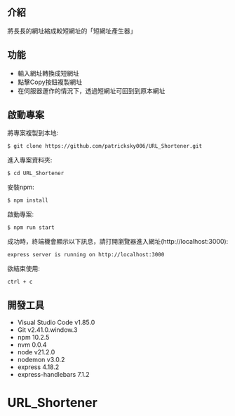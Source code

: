 ## 介紹

將長長的網址縮成較短網址的「短網址產生器」

## 功能

- 輸入網址轉換成短網址
- 點擊Copy按鈕複製網址
- 在伺服器運作的情況下，透過短網址可回到到原本網址

## 啟動專案

將專案複製到本地:
```
$ git clone https://github.com/patricksky006/URL_Shortener.git
```
進入專案資料夾:
```
$ cd URL_Shortener
```
安裝npm:
```
$ npm install
```
啟動專案:
```
$ npm run start
```

成功時，終端機會顯示以下訊息，請打開瀏覽器進入網址(http://localhost:3000):
```
express server is running on http://localhost:3000
```

欲結束使用:
```
ctrl + c
```

## 開發工具

* Visual Studio Code v1.85.0
* Git v2.41.0.window.3
* npm 10.2.5
* nvm 0.0.4
* node v21.2.0
* nodemon v3.0.2
* express 4.18.2
* express-handlebars 7.1.2
# URL_Shortener
